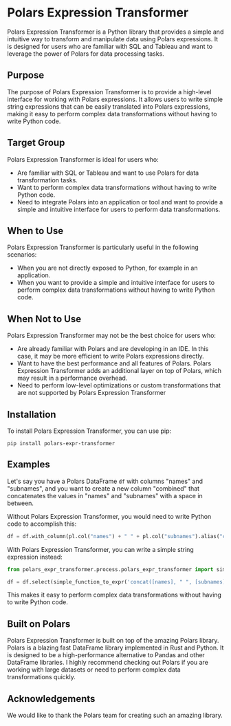 Polars Expression Transformer
=============================

Polars Expression Transformer is a Python library that provides a simple and intuitive way to transform and manipulate data using Polars expressions. It is designed for users who are familiar with SQL and Tableau and want to leverage the power of Polars for data processing tasks.

Purpose
-------

The purpose of Polars Expression Transformer is to provide a high-level interface for working with Polars expressions. It allows users to write simple string expressions that can be easily translated into Polars expressions, making it easy to perform complex data transformations without having to write Python code.

Target Group
------------

Polars Expression Transformer is ideal for users who:

* Are familiar with SQL or Tableau and want to use Polars for data transformation tasks.
* Want to perform complex data transformations without having to write Python code.
* Need to integrate Polars into an application or tool and want to provide a simple and intuitive interface for users to perform data transformations.

When to Use
-----------

Polars Expression Transformer is particularly useful in the following scenarios:

* When you are not directly exposed to Python, for example in an application.
* When you want to provide a simple and intuitive interface for users to perform complex data transformations without having to write Python code.

When Not to Use
--------------

Polars Expression Transformer may not be the best choice for users who:

* Are already familiar with Polars and are developing in an IDE. In this case, it may be more efficient to write Polars expressions directly.
* Want to have the best performance and all features of Polars. Polars Expression Transformer adds an additional layer on top of Polars, which may result in a performance overhead.
* Need to perform low-level optimizations or custom transformations that are not supported by Polars Expression Transformer

Installation
------------

To install Polars Expression Transformer, you can use pip:
```
pip install polars-expr-transformer
```
Examples
----------------

Let's say you have a Polars DataFrame `df` with columns "names" and "subnames", and you want to create a new column "combined" that concatenates the values in "names" and "subnames" with a space in between.

Without Polars Expression Transformer, you would need to write Python code to accomplish this:
```python
df = df.with_column(pl.col("names") + " " + pl.col("subnames").alias("combined"))
```
With Polars Expression Transformer, you can write a simple string expression instead:
```python
from polars_expr_transformer.process.polars_expr_transformer import simple_function_to_expr

df = df.select(simple_function_to_expr('concat([names], " ", [subnames])').alias("combined"))
```
This makes it easy to perform complex data transformations without having to write Python code.

Built on Polars
--------------

Polars Expression Transformer is built on top of the amazing Polars library. Polars is a blazing fast DataFrame library implemented in Rust and Python. It is designed to be a high-performance alternative to Pandas and other DataFrame libraries. I highly recommend checking out Polars if you are working with large datasets or need to perform complex data transformations quickly.

Acknowledgements
----------------

We would like to thank the Polars team for creating such an amazing library.